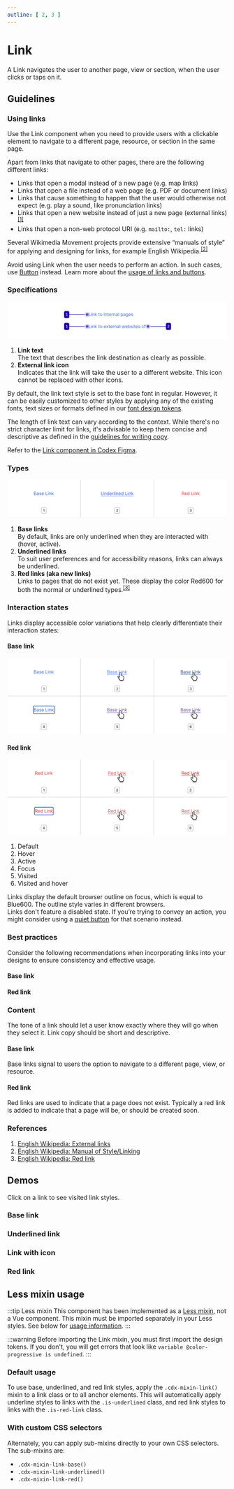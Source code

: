 ```yaml
---
outline: [ 2, 3 ]
---
```


<script setup>
// Note that this file is temporarily located here so we can quickly get a page up documenting the
// link mixin. It will be moved to a more permanent location once we determine a final documentation
// structure for component mixins.
import { CdxIcon } from '@wikimedia/codex';
import { cdxIconLinkExternal } from '@wikimedia/codex-icons';
</script>

# Link
A Link navigates the user to another page, view or section, when the user clicks or taps on it.

## Guidelines

### Using links

Use the Link component when you need to provide users with a clickable element to navigate to a different page, resource, or section in the same page. 

Apart from links that navigate to other pages, there are the following different links:

- Links that open a modal instead of a new page (e.g. map links)
- Links that open a file instead of a web page (e.g. PDF or document links)
- Links that cause something to happen that the user would otherwise not expect (e.g. play a sound, like pronunciation links)
- Links that open a new website instead of just a new page (external links)<sup>[[1]](#ref1)</sup>
- Links that open a non-web protocol URI (e.g. `mailto:`, `tel:` links)

Several Wikimedia Movement projects provide extensive “manuals of style” for applying and designing for links, for example English Wikipedia.<sup>[[2]](#ref2)</sup>

Avoid using Link when the user needs to perform an action. In such cases, use
[Button](../demos/button.md) instead. Learn more about the [usage of links and buttons](../../style-guide/using-links-and-buttons.md).

### Specifications

![Specification of Link.](../../assets/components/link-specifications.svg)

1. **Link text**<br>The text that describes the link destination as clearly as possible.
2. **External link icon**<br>Indicates that the link will take the user to a different website. This icon cannot be replaced with other icons.

By default, the link text style is set to the base font in regular. However, it can be easily customized to other styles by applying any of the existing fonts, text sizes or formats defined in our [font design tokens](../../design-tokens/font.md).

The length of link text can vary according to the context. While there's no strict character limit for links, it's advisable to keep them concise and descriptive as defined in the [guidelines for writing copy](../../style-guide/writing-for-copy.md#content-first).

Refer to the [Link component in Codex Figma](https://www.figma.com/file/KoDuJMadWBXtsOtzGS4134/%E2%9D%96-Codex-components?type=design&node-id=7250-67780&mode=design&t=eVqRGnL1b9RbOdZ0-11).

### Types

![Types of links: Base, Underlined and Red Link.](../../assets/components/link-types.svg)

1. **Base links**<br>By default, links are only underlined when they are interacted with (hover,
active).
2. **Underlined links**<br>To suit user preferences and for accessibility reasons, links can always
be underlined.
3. **Red links (aka new links)**<br>Links to pages that do not exist yet. These display the
color Red600 for both the normal or underlined types.<sup>[[3]](#ref3)</sup>

### Interaction states
Links display accessible color variations that help clearly differentiate their interaction states:

#### Base link

![Interaction states of Link: default, hover, active, focus, visited, and visited and hover.](../../assets/components/link-interaction-states-blue-link.svg)

#### Red link

![Interaction states of Red link: default, hover, active, focus, visited, and visited and hover.](../../assets/components/link-interaction-states-red-link.svg)

1. Default
2. Hover
3. Active
4. Focus
5. Visited
6. Visited and hover

Links display the default browser outline on focus, which is equal to Blue600. The outline style varies in different browsers.<br>
Links don't feature a disabled state. If you’re trying to convey an action, you might consider using a [quiet button](../demos/button.md#quiet-buttons-frameless) for that scenario instead.

### Best practices

Consider the following recommendations when incorporating links into your designs to ensure consistency and effective usage.

#### Base link

<cdx-demo-rules>
<template #do-media>

![A screenshot of text conveying an example of a link reading "Visit this article".](../../assets/components/link-best-practices-function-do.svg)

</template>
<template #do-text>

- Use a Link when navigating to a different page, resource, or section in the same page.

</template>
<template #dont-media>

![A screenshot of text conveying an example of a link reading "Edit this article".](../../assets/components/link-best-practices-function-dont.svg)

</template>
<template #dont-text>

- Do not use links to perform actions. In that case, use a [Button](../demos/button.md) instead.

</template>
</cdx-demo-rules>

#### Red link

<cdx-demo-rules>
<template #do-media>

![A screenshot of text conveying an example of a red link reading "New article".](../../assets/components/link-best-practices-function-red-do.svg)

</template>
<template #do-text>

- Use a Red Link to represent that new pages without content can still be navigated to.

</template>
<template #dont-media>

![A screenshot of text conveying an example of a red link reading "Delete this new article".](../../assets/components/link-best-practices-function-red-dont.svg)

</template>
<template #dont-text>

- Do not use a Red Link to represent destructive actions. In such instances, use a [destructive Button](../demos/button.md#destructive-buttons) instead.

</template>
</cdx-demo-rules>

### Content

The tone of a link should let a user know exactly where they will go when they select it. Link copy should be short and descriptive.

#### Base link

Base links signal to users the option to navigate to a different page, view, or resource.

<cdx-demo-rules>
<template #do-media>

![A screenshot of text conveying an example of a link reading "Get the PDF of this article".](../../assets/components/link-content-progressive-do.svg)

</template>
<template #do-text>

- Highlight only the phrase that indicates the link destination. [*Translatable*](../../style-guide/writing-for-copy.html#is-this-translatable)

</template>
<template #dont-media>

![A screenshot of text conveying an example of a link reading "Click here to get the PDF".](../../assets/components/link-content-progressive-dont.svg)

</template>
<template #dont-text>

- Use the words click, tap or here. Avoiding these terms makes things clear and precise, whether the reader is using an assistive device, a mobile device or a desktop experience. [*Accessible*](../../style-guide/writing-for-copy.html#is-this-accessible)

</template>
</cdx-demo-rules>

#### Red link

Red links are used to indicate that a page does not exist. Typically a red link is added to indicate that a page will be, or should be created soon.

<cdx-demo-rules>
<template #do-media>

![A screenshot of text conveying an example of a link reading "Roads of Zambia".](../../assets/components/link-content-destructive-do.svg)

</template>
<template #do-text>

- Create a title using appropriate [naming conventions](https://en.wikipedia.org/wiki/Wikipedia:Article_titles?useskin=vector-2022#Article_title_format). [*Clear*](../../style-guide/writing-for-copy.html#is-this-clear)

</template>
<template #dont-media>

![A screenshot of text conveying an example of a link reading "#metoo movement".](../../assets/components/link-content-destructive-dont.svg)

</template>
<template #dont-text>

- Use special characters in the title. [*Clear*](../../style-guide/writing-for-copy.html#is-this-clear)

</template>
</cdx-demo-rules>

### References
1. <span id="ref1">[English Wikipedia: External links](https://en.wikipedia.org/wiki/Wikipedia:External_links)</span>
2. <span id="ref2">[English Wikipedia: Manual of Style/Linking](https://en.wikipedia.org/wiki/Wikipedia:Manual_of_Style/Linking)</span>
3. <span id="ref3">[English Wikipedia: Red link](https://en.wikipedia.org/wiki/Wikipedia:Red_link#When_to_create_red_links)</span>

## Demos

Click on a link to see visited link styles.

### Base link

<cdx-demo-wrapper :allow-link-styles="true">
<template v-slot:demo>
	<p>The cat (Felis catus) is a <a class="cdx-docs-link" href="https://en.wikipedia.org/wiki/Species">domestic species</a> of small <a class="cdx-docs-link" href="https://en.wikipedia.org/wiki/Carnivore">carnivorous mammal</a>.</p>
</template>

<template v-slot:code>

:::code-group

```vue [NPM]
<template>
	<p>
		The cat (Felis catus) is a <a class="cdx-docs-link" href="https://en.wikipedia.org/wiki/Species">domestic species</a>
		of small <a class="cdx-docs-link" href="https://en.wikipedia.org/wiki/Carnivore">carnivorous mammal</a>.
	</p>
</template>

<style lang="less">
// Note: you must import the design tokens before importing the link mixin
@import ( reference ) '@wikimedia/codex-design-tokens/theme-wikimedia-ui.less';
@import ( reference ) '@wikimedia/codex/mixins/link.less';

.cdx-docs-link {
	.cdx-mixin-link();
}
</style>
```

```vue [MediaWiki]
<template>
	<p>
		The cat (Felis catus) is a <a class="cdx-docs-link" href="https://en.wikipedia.org/wiki/Species">domestic species</a>
		of small <a class="cdx-docs-link" href="https://en.wikipedia.org/wiki/Carnivore">carnivorous mammal</a>.
	</p>
</template>

<style lang="less">
@import 'mediawiki.skin.variables.less';

.cdx-docs-link {
	.cdx-mixin-link();
}
</style>
```

:::

</template>
</cdx-demo-wrapper>

### Underlined link

<cdx-demo-wrapper :allow-link-styles="true">
<template v-slot:demo>
	<p>As a <a class="cdx-docs-link is-underlined" href="https://en.wikipedia.org/wiki/Predation">predator</a>, it is <a class="cdx-docs-link is-underlined" href="https://en.wikipedia.org/wiki/Crepuscular_animal">crepuscular</a>, i.e. most active at dawn and dusk.</p>
</template>

<template v-slot:code>

:::code-group

```vue [NPM]
<template>
	<p>
		As a <a class="cdx-docs-link is-underlined" href="https://en.wikipedia.org/wiki/Predation">predator</a>,
		it is <a class="cdx-docs-link is-underlined" href="https://en.wikipedia.org/wiki/Crepuscular_animal">crepuscular</a>,
		i.e. most active at dawn and dusk.
	</p>
</template>

<style lang="less">
// Note: you must import the design tokens before importing the link mixin
@import ( reference ) '@wikimedia/codex-design-tokens/theme-wikimedia-ui.less';
@import ( reference ) '@wikimedia/codex/mixins/link.less';

.cdx-docs-link {
	.cdx-mixin-link();
}
</style>
```

```vue [MediaWiki]
<template>
	<p>
		As a <a class="cdx-docs-link is-underlined" href="https://en.wikipedia.org/wiki/Predation">predator</a>,
		it is <a class="cdx-docs-link is-underlined" href="https://en.wikipedia.org/wiki/Crepuscular_animal">crepuscular</a>,
		i.e. most active at dawn and dusk.
	</p>
</template>

<style lang="less">
@import 'mediawiki.skin.variables.less';

.cdx-docs-link {
	.cdx-mixin-link();
}
</style>
```

:::

</template>
</cdx-demo-wrapper>

### Link with icon

<cdx-demo-wrapper :allow-link-styles="true">
<template v-slot:demo>
	<p>According to <a class="cdx-docs-link is-underlined" href="https://archive.org/details/completebookofca00behr/page/28/mode/2up">"Living with a Cat"<cdx-icon :icon="cdxIconLinkExternal" /></a>, cats are ready to go to new homes at about 12 weeks of age.</p>
</template>

<template v-slot:code>

:::code-group

```vue [NPM]
<template>
	<p>
		According to
		<a class="cdx-docs-link is-underlined" href="https://archive.org/details/completebookofca00behr/page/28/mode/2up">
			"Living with a Cat" <cdx-icon :icon="cdxIconLinkExternal" />
		</a>,
		cats are ready to go to new homes at about 12 weeks of age.
	</p>
</template>

<script>
import { defineComponent } from 'vue';
import { CdxIcon } from '@wikimedia/codex';
import { cdxIconLinkExternal } from '@wikimedia/codex-icons';

export default {
	components: { CdxIcon },
	setup() {
		return {
			cdxIconLinkExternal
		};
	}
};
</script>

<style lang="less">
// Note: you must import the design tokens before importing the link mixin
@import ( reference ) '@wikimedia/codex-design-tokens/theme-wikimedia-ui.less';
@import ( reference ) '@wikimedia/codex/mixins/link.less';

.cdx-docs-link {
	.cdx-mixin-link();

	// stylelint-disable-next-line selector-class-pattern
	.cdx-icon {
		color: inherit;
	}
}
</style>
```

```vue [MediaWiki]
<template>
	<p>
		According to
		<a class="cdx-docs-link is-underlined" href="https://archive.org/details/completebookofca00behr/page/28/mode/2up">
			"Living with a Cat" <cdx-icon :icon="cdxIconLinkExternal"></cdx-icon>
		</a>,
		cats are ready to go to new homes at about 12 weeks of age.
	</p>
</template>

<script>
const { defineComponent } = require( 'vue' );
const { CdxIcon } = require( '@wikimedia/codex' );
const { cdxIconLinkExternal } = require( '@wikimedia/codex-icons' );

/// @vue/components
module.exports = {
	components: { CdxIcon },
	setup() {
		return {
			cdxIconLinkExternal
		};
	}
};
</script>

<style lang="less">
@import 'mediawiki.skin.variables.less';

.cdx-docs-link {
	.cdx-mixin-link();

	// stylelint-disable-next-line selector-class-pattern
	.cdx-icon {
		color: inherit;
	}
}
</style>
```

:::

</template>
</cdx-demo-wrapper>

### Red link

<cdx-demo-wrapper :allow-link-styles="true">
<template v-slot:demo>
	<p>Websites for cat lovers include <a class="cdx-docs-link is-red-link" href="https://en.wikipedia.org/w/index.php?title=The_Catnip_Times">The Catnip Times</a> and <a class="cdx-docs-link is-red-link" href="https://en.wikipedia.org/w/index.php?title=Vanggy">Vanggy</a>.</p>
</template>

<template v-slot:code>

:::code-group

```vue [NPM]
<template>
	<p>
		Websites for cat lovers include <a class="cdx-docs-link is-red-link" href="https://en.wikipedia.org/w/index.php?title=The_Catnip_Times">The Catnip Times</a>
		and <a class="cdx-docs-link is-red-link" href="https://en.wikipedia.org/w/index.php?title=Vanggy">Vanggy</a>.
	</p>
</template>

<style lang="less">
// Note: you must import the design tokens before importing the link mixin
@import ( reference ) '@wikimedia/codex-design-tokens/theme-wikimedia-ui.less';
@import ( reference ) '@wikimedia/codex/mixins/link.less';

.cdx-docs-link {
	.cdx-mixin-link();
}
</style>
```

```vue [MediaWiki]
<template>
	<p>
		Websites for cat lovers include <a class="cdx-docs-link is-red-link" href="https://en.wikipedia.org/w/index.php?title=The_Catnip_Times">The Catnip Times</a>
		and <a class="cdx-docs-link is-red-link" href="https://en.wikipedia.org/w/index.php?title=Vanggy">Vanggy</a>.
	</p>
</template>

<style lang="less">
@import 'mediawiki.skin.variables.less';

.cdx-docs-link {
	.cdx-mixin-link();
}
</style>
```

:::

</template>
</cdx-demo-wrapper>

## Less mixin usage

:::tip Less mixin
This component has been implemented as a [Less mixin](https://lesscss.org/features/#mixins-feature),
not a Vue component. This mixin must be imported separately in your Less styles. See below for
[usage information](#usage).
:::

:::warning
Before importing the Link mixin, you must first import the design tokens. If you don't, you
will get errors that look like `variable @color-progressive is undefined`.
:::

### Default usage

To use base, underlined, and red link styles, apply the `.cdx-mixin-link()` mixin to a link
class or to all anchor elements. This will automatically apply underline styles to links with the
`.is-underlined` class, and red link styles to links with the `.is-red-link` class.

<cdx-demo-wrapper :allow-link-styles="true">
<template v-slot:demo>
	<p>In <a class="cdx-docs-link" href="#">ancient Egypt</a>, cats were worshipped.</p>
	<p>In <a class="cdx-docs-link is-underlined" href="#">ancient Egypt</a>, cats were worshipped.</p>
	<p>In <a class="cdx-docs-link is-red-link" href="#">ancient Egypt</a>, cats were worshipped.</p>
</template>

<template v-slot:code>

:::code-group

```vue [NPM]
<template>
	<p>In <a class="cdx-docs-link" href="#">ancient Egypt</a>, cats were worshipped.</p>
	<p>In <a class="cdx-docs-link is-underlined" href="#">ancient Egypt</a>, cats were worshipped.</p>
	<p>In <a class="cdx-docs-link is-red-link" href="#">ancient Egypt</a>, cats were worshipped.</p>
</template>

<style lang="less">
// Note: you must import the design tokens before importing the link mixin
@import ( reference ) '@wikimedia/codex-design-tokens/theme-wikimedia-ui.less';
@import ( reference ) '@wikimedia/codex/mixins/link.less';

.cdx-docs-link {
	.cdx-mixin-link();
}
</style>
```

```vue [MediaWiki]
<template>
	<p>In <a class="cdx-docs-link" href="#">ancient Egypt</a>, cats were worshipped.</p>
	<p>In <a class="cdx-docs-link is-underlined" href="#">ancient Egypt</a>, cats were worshipped.</p>
	<p>In <a class="cdx-docs-link is-red-link" href="#">ancient Egypt</a>, cats were worshipped.</p>
</template>

<style lang="less">
@import 'mediawiki.skin.variables.less';

.cdx-docs-link {
	.cdx-mixin-link();
}
</style>
```

:::

</template>
</cdx-demo-wrapper>

### With custom CSS selectors

Alternately, you can apply sub-mixins directly to your own CSS selectors. The sub-mixins are:
- `.cdx-mixin-link-base()`
- `.cdx-mixin-link-underlined()`
- `.cdx-mixin-link-red()`

<cdx-demo-wrapper :allow-link-styles="true">
<template v-slot:demo>
	<div class="cdx-docs-link-wrapper">
		<p>The domestic cat is a <a href="https://en.wikipedia.org/wiki/Cosmopolitan_distribution">cosmopolitan species</a>.</p>
		<p>The domestic cat is a <a class="cdx-docs-link-with-underline" href="https://en.wikipedia.org/wiki/Cosmopolitan_distribution">cosmopolitan species</a>.</p>
		<p>The domestic cat is a <a class="cdx-docs-red-link" href="https://en.wikipedia.org/wiki/Cosmopolitan_distribution">cosmopolitan species</a>.</p>
	</div>
</template>

<template v-slot:code>

:::code-group

```vue [NPM]
<template>
	<div class="cdx-docs-link-wrapper">
		<p>The domestic cat is a <a href="https://en.wikipedia.org/wiki/Cosmopolitan_distribution">cosmopolitan species</a>.</p>
		<p>The domestic cat is a <a class="cdx-docs-link-with-underline" href="https://en.wikipedia.org/wiki/Cosmopolitan_distribution">cosmopolitan species</a>.</p>
		<p>The domestic cat is a <a class="cdx-docs-red-link" href="https://en.wikipedia.org/wiki/Cosmopolitan_distribution">cosmopolitan species</a>.</p>
	</div>
</template>

<style lang="less">
// Note: you must import the design tokens before importing the link mixin
@import ( reference ) '@wikimedia/codex-design-tokens/theme-wikimedia-ui.less';
@import ( reference ) '@wikimedia/codex/mixins/link.less';

.cdx-docs-link-wrapper {
	a {
		.cdx-mixin-link-base();
	}

	.cdx-docs-link-with-underline {
		.cdx-mixin-link-underlined();
	}

	.cdx-docs-red-link {
		.cdx-mixin-link-red();
	}
}
</style>
```

```vue [MediaWiki]
<template>
	<div class="cdx-docs-link-wrapper">
		<p>The domestic cat is a <a href="https://en.wikipedia.org/wiki/Cosmopolitan_distribution">cosmopolitan species</a>.</p>
		<p>The domestic cat is a <a class="cdx-docs-link-with-underline" href="https://en.wikipedia.org/wiki/Cosmopolitan_distribution">cosmopolitan species</a>.</p>
		<p>The domestic cat is a <a class="cdx-docs-red-link" href="https://en.wikipedia.org/wiki/Cosmopolitan_distribution">cosmopolitan species</a>.</p>
	</div>
</template>

<style lang="less">
@import 'mediawiki.skin.variables.less';

.cdx-docs-link-wrapper {
	a {
		.cdx-mixin-link-base();
	}

	.cdx-docs-link-with-underline {
		.cdx-mixin-link-underlined();
	}

	.cdx-docs-red-link {
		.cdx-mixin-link-red();
	}
}
</style>
```

:::

</template>
</cdx-demo-wrapper>

<style lang="less" scoped>
@import ( reference ) '@wikimedia/codex-design-tokens/theme-wikimedia-ui.less';
@import ( reference ) '@wikimedia/codex/mixins/link.less';

.cdx-docs-link {
	.cdx-mixin-link();

	// stylelint-disable-next-line selector-class-pattern
	.cdx-icon {
		color: inherit;
	}
}

.cdx-docs-link-wrapper {
	a {
		.cdx-mixin-link-base();
	}

	.cdx-docs-link-with-underline {
		.cdx-mixin-link-underlined();
	}

	.cdx-docs-red-link {
		.cdx-mixin-link-red();
	}
}
</style>